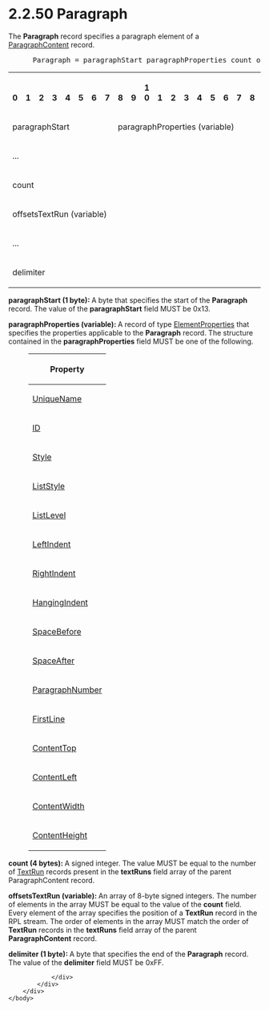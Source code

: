 <html dir="LTR" xmlns:mshelp="http://msdn.microsoft.com/mshelp" xmlns:ddue="http://ddue.schemas.microsoft.com/authoring/2003/5" xmlns:xlink="http://www.w3.org/1999/xlink" xmlns:tool="http://www.microsoft.com/tooltip">
    <head>
        <meta http-equiv="Content-Type" content="text/html; CHARSET=utf-8"></meta>
        <meta name="save" content="history"></meta>
        <title>2.2.50 Paragraph</title>
        <xml>
            <mshelp:toctitle title="2.2.50 Paragraph"></mshelp:toctitle>
            <mshelp:rltitle title="[MS-RPL]: Paragraph"></mshelp:rltitle>
            <mshelp:keyword index="A" term="3024abc3-23db-494b-a63a-6bd565e4500b"></mshelp:keyword>
            <mshelp:attr name="DCSext.ContentType" value="open specification"></mshelp:attr>
            <mshelp:attr name="AssetID" value="3024abc3-23db-494b-a63a-6bd565e4500b"></mshelp:attr>
            <mshelp:attr name="TopicType" value="kbRef"></mshelp:attr>
            <mshelp:attr name="DCSext.Title" value="[MS-RPL]: Paragraph" />
        </xml>
    </head>
    <body>
        <div id="header">
            <h1 class="heading">2.2.50 Paragraph</h1>
        </div>
        <div id="mainSection">
            <div id="mainBody">
                <div id="allHistory" class="saveHistory"></div>
                <div id="sectionSection0" class="section" name="collapseableSection">
                    

<p>The <b>Paragraph</b> record specifies a paragraph element of
a <a href="52643085-70bd-4d89-b49c-2f2b79081f42.htm">ParagraphContent</a>
record.           </p>

<dl>
<dd>
<div><pre> Paragraph = paragraphStart paragraphProperties count offsetsTextRun delimiter
</pre></div>
</dd></dl>

<table>
 <tr>
  <th><p><br>0</p></th>
  <th><p><br>1</p></th>
  <th><p><br>2</p></th>
  <th><p><br>3</p></th>
  <th><p><br>4</p></th>
  <th><p><br>5</p></th>
  <th><p><br>6</p></th>
  <th><p><br>7</p></th>
  <th><p><br>8</p></th>
  <th><p><br>9</p></th>
  <th><p>1<br>0</p></th>
  <th><p><br>1</p></th>
  <th><p><br>2</p></th>
  <th><p><br>3</p></th>
  <th><p><br>4</p></th>
  <th><p><br>5</p></th>
  <th><p><br>6</p></th>
  <th><p><br>7</p></th>
  <th><p><br>8</p></th>
  <th><p><br>9</p></th>
  <th><p>2<br>0</p></th>
  <th><p><br>1</p></th>
  <th><p><br>2</p></th>
  <th><p><br>3</p></th>
  <th><p><br>4</p></th>
  <th><p><br>5</p></th>
  <th><p><br>6</p></th>
  <th><p><br>7</p></th>
  <th><p><br>8</p></th>
  <th><p><br>9</p></th>
  <th><p>3<br>0</p></th>
  <th><p><br>1</p></th>
 </tr>
 <tr>
  <td colspan="8">
  <p>paragraphStart</p>
  </td>
  <td colspan="24">
  <p>paragraphProperties
  (variable)</p>
  </td>
 </tr>
 <tr>
  <td colspan="32">
  <p>...</p>
  </td>
 </tr>
 <tr>
  <td colspan="32">
  <p>count</p>
  </td>
 </tr>
 <tr>
  <td colspan="32">
  <p>offsetsTextRun
  (variable)</p>
  </td>
 </tr>
 <tr>
  <td colspan="32">
  <p>...</p>
  </td>
 </tr>
 <tr>
  <td colspan="8">
  <p>delimiter</p>
  </td>
  
 </tr>
</table>

<p><b>paragraphStart (1 byte): </b>A byte that specifies
the start of the <b>Paragraph</b> record. The value of the <b>paragraphStart</b>
field MUST be 0x13.</p>

<p><b>paragraphProperties (variable): </b>A record of
type <a href="d7f6cef2-01c6-4562-a4a0-5f205d79963e.htm">ElementProperties</a>
that specifies the properties applicable to the <b>Paragraph</b> record. The
structure contained in the <b>paragraphProperties</b> field MUST be one of the
following.</p>

<dl>
<dd>
<table>
 <thead>
  <tr>
   <th>
   <p>Property</p>
   </th>
  </tr>
 </thead>
 <tr>
  <td>
  <p><a href="b754f19b-363f-4318-9d61-6daef05397ea.htm">UniqueName</a></p>
  </td>
 </tr>
 <tr>
  <td>
  <p><a href="cefdcebd-7703-4ba3-a8f1-ba3681283bf7.htm">ID</a></p>
  </td>
 </tr>
 <tr>
  <td>
  <p><a href="04bf25a1-2f43-4acf-b9eb-b9fa2dc45202.htm">Style</a></p>
  </td>
 </tr>
 <tr>
  <td>
  <p><a href="4f607546-2a2e-4cf2-869b-1a994e7a0db1.htm">ListStyle</a></p>
  </td>
 </tr>
 <tr>
  <td>
  <p><a href="5b84365d-251e-438a-92f4-5ff4619a2ce4.htm">ListLevel</a></p>
  </td>
 </tr>
 <tr>
  <td>
  <p><a href="4b807519-fe1b-4d9b-bd27-b484fec814b2.htm">LeftIndent</a></p>
  </td>
 </tr>
 <tr>
  <td>
  <p><a href="87063fe1-2139-422a-80de-47d6f710d59b.htm">RightIndent</a></p>
  </td>
 </tr>
 <tr>
  <td>
  <p><a href="ebcf76fd-7a49-4b92-8628-05a303b4b3b1.htm">HangingIndent</a></p>
  </td>
 </tr>
 <tr>
  <td>
  <p><a href="373409b2-38d6-47f2-8769-571fd820f3ba.htm">SpaceBefore</a></p>
  </td>
 </tr>
 <tr>
  <td>
  <p><a href="7482a298-55f7-4580-844c-5d7b66abbcaf.htm">SpaceAfter</a></p>
  </td>
 </tr>
 <tr>
  <td>
  <p><a href="4cbd1a36-8059-4524-adf3-72c9abd303ce.htm">ParagraphNumber</a></p>
  </td>
 </tr>
 <tr>
  <td>
  <p><a href="7d6ff238-3cfc-4d11-b655-68b30ae09102.htm">FirstLine</a></p>
  </td>
 </tr>
 <tr>
  <td>
  <p><a href="f08efee9-40fe-4ea5-a7ba-fd51d328118d.htm">ContentTop</a></p>
  </td>
 </tr>
 <tr>
  <td>
  <p><a href="3afeff1d-f3fe-48d7-a894-bb22c529f181.htm">ContentLeft</a></p>
  </td>
 </tr>
 <tr>
  <td>
  <p><a href="c1d32b49-7000-4fc9-ad64-324270432c15.htm">ContentWidth</a></p>
  </td>
 </tr>
 <tr>
  <td>
  <p><a href="d3beb818-1132-4cc6-a96b-50ac45bb2a07.htm">ContentHeight</a></p>
  </td>
 </tr>
</table>
</dd></dl>

<p><b>count (4 bytes): </b>A signed integer. The value
MUST be equal to the number of <a href="d27cece2-1118-4553-9c3d-2b46180055ec.htm">TextRun</a> records present in
the <b>textRuns</b> field array of the parent ParagraphContent record.</p>

<p><b>offsetsTextRun (variable): </b>An array of 8-byte
signed integers. The number of elements in the array MUST be equal to the value
of the <b>count</b> field. Every element of the array specifies the position of
a <b>TextRun</b> record in the RPL stream. The order of elements in the array
MUST match the order of <b>TextRun</b> records in the <b>textRuns</b> field
array of the parent <b>ParagraphContent</b> record.</p>

<p><b>delimiter (1 byte): </b>A byte that specifies the
end of the <b>Paragraph</b> record. The value of the <b>delimiter</b> field
MUST be 0xFF.</p>


                </div>
            </div>
        </div>
    </body>
</html>